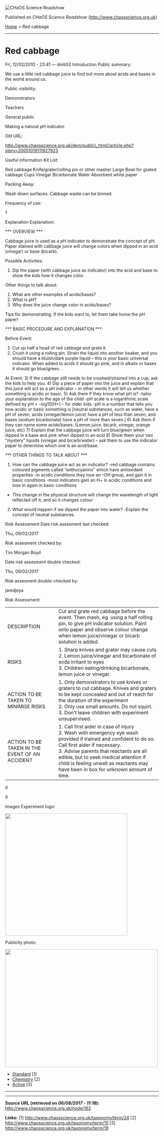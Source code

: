 <img src="http://www.chaosscience.org.uk/sites/default/files/garland_logo.png" alt="CHaOS Science Roadshow" id="logo" class="print-logo" />

Published on *CHaOS Science Roadshow* (<http://www.chaosscience.org.uk>)

[Home](http://www.chaosscience.org.uk/) &gt; Red cabbage

------------------------------------------------------------------------

Red cabbage
===========

<span class="submitted">Fri, 12/02/2010 - 23:41 — dmb52</span>
Introduction
Public summary: 

We use a little red cabbage juice to find out more about acids and bases in the world around us.

Public visibility: 

Demonstrators

Teachers

General public

Making a natural pH indicator.

Old URL: 

http://www.chaosscience.org.uk/dem/public\_html//article.php?story=20051019111927923

Useful information
Kit List: 

Red cabbage
Knife/grater/rolling pin or other masher
Large Bowl for grated cabbage
Cups
Vinegar
Bicarbonate
Water
Absorbent white paper

Packing Away: 

Wash down surfaces.
Cabbage waste can be binned.

Frequency of use: 

1

Explanation
Explanation: 

\*\*\* OVERVIEW \*\*\*

Cabbage juice is used as a pH indicator to demonstrate the concept of pH. Paper stained with cabbage juice will change colors when dipped in an acid (vinegar) or base (bicarb).

Possible Activities:
1) Dip the paper (with cabbage juice as indicator) into the acid and base to show the kids how it changes color.

Other things to talk about:
1) What are other examples of acids/bases?
2) What is pH?
3) Why does the juice change color in acids/bases?

Tips for demonstrating: If the kids want to, let them take home the pH paper!

\*\*\* BASIC PROCEDURE AND EXPLANATION \*\*\*

Before Event:
1) Cut up half a head of red cabbage and grate it.
2) Crush it using a rolling pin. Strain the liquid into another beaker, and you should have a bluish/dark purple liquid – this is your basic universal indicator. When added to acids it should go pink, and in alkalis or bases it should go blue/green.

At Event:
3) If the cabbage still needs to be crushed/strained into a cup, ask the kids to help you.
4) Dip a piece of paper into the juice and explain that this juice will act as a pH indicator – in other words it will tell us whether something is acidic or basic.
5) Ask them if they know what pH is?
-tailor your explanation to the age of the child
-pH scale is a logarithmic scale defined by pH = -log10\[H+\] – for older kids
-pH is a number that tells you how acidic or basic something is \[neutral substances, such as water, have a pH of seven, acids (vinegar/lemon juice) have a pH of less than seven, and bases (sodium bicarbonate) have a pH of more than seven.\]
6) Ask them if they can name some acids/bases. (Lemon juice, bicarb, vinegar, orange juice, etc)
7) Explain that the cabbage juice will turn blue/green when dipped in a base and pink when dipped in an acid
8) Show them your two “mystery” liquids (vinegar and bicarb/water) – ask them to use the indicator paper to determine which one is an acid/base.

\*\*\* OTHER THINGS TO TALK ABOUT \*\*\*
1) How can the cabbage juice act as an indicator?
-red cabbage contains coloured pigments called “anthocyanins” which have antioxidant properties
-in acidic conditions they lose an –OH group, and gain it in basic conditions
-most indicators gain an H+ in acidic conditions and lose in again in basic conditions
- This change in the physical structure will change the wavelength of light reflected off it, and so it changes colour
2) What would happen if we dipped the paper into water?
-Explain the concept of neutral substances.

Risk Assessment
Date risk assesment last checked: 

<span class="date-display-single">Thu, 09/02/2017</span>

Risk assesment checked by: 

Tim Morgan Boyd

Date risk assesment double checked: 

<span class="date-display-single">Thu, 09/02/2017</span>

Risk assesment double-checked by: 

jaredjeya

Risk Assessment: 

<table>
<tbody>
<tr class="odd">
<td>DESCRIPTION</td>
<td>Cut and grate red cabbage before the event. Then mash, eg. using a half rolling pin, to give pH indicator solution. Paint onto paper and observe colour change when lemon juice/vinegar or bicarb solution is added.</td>
</tr>
<tr class="even">
<td>RISKS</td>
<td>1. Sharp knives and grater may cause cuts<br />
2. Lemon juice/vinegar and bicarbonate of soda irritant to eyes<br />
3. Children eating/drinking bicarbonate, lemon juice or vinegar.</td>
</tr>
<tr class="odd">
<td>ACTION TO BE TAKEN TO MINIMISE RISKS</td>
<td>1. Only demonstrators to use knives or graters to cut cabbage. Knives and graters to be kept concealed and out of reach for the duration of the experiment<br />
2. Only use small amounts. Do not squirt.<br />
3. Don't leave children with experiment unsupervised.</td>
</tr>
<tr class="even">
<td>ACTION TO BE TAKEN IN THE EVENT OF AN ACCIDENT</td>
<td>1. Call first aider in case of injury<br />
2. Wash with emergency eye wash provided if trained and confident to do so. Call first aider if necessary.<br />
3. Advise parents that reactants are all edible, but to seek medical attention if child is feeling unwell as reactants may have been in box for unknown amount of time.</td>
</tr>
</tbody>
</table>

0

0

Images
Experiment logo: 

<img src="http://www.chaosscience.org.uk/sites/default/files/imagefield_default_images/unknownexpt.png?1321624030" class="imagefield imagefield-field_experiment_logo" width="400" height="400" />

Publicity photo: 

<img src="http://www.chaosscience.org.uk/sites/default/files/exptimages/publicity/red-cabbage-strata.jpg?1330100880" class="imagefield imagefield-field_experiment_publicity" width="500" height="386" />

-   [Standard](http://www.chaosscience.org.uk/taxonomy/term/24 "A standard CHaOS experiment, useable for all hands-on events.") <span class="print-footnote">\[1\]</span>
-   [Chemistry](http://www.chaosscience.org.uk/taxonomy/term/15) <span class="print-footnote">\[2\]</span>
-   [Active](http://www.chaosscience.org.uk/taxonomy/term/19 "Experiment has working equipment at the time of last update, and is available for events.") <span class="print-footnote">\[3\]</span>

****

------------------------------------------------------------------------

**Source URL (retrieved on *06/08/2017 - 11:18*):** <http://www.chaosscience.org.uk/node/162>

**Links:**
\[1\] http://www.chaosscience.org.uk/taxonomy/term/24
\[2\] http://www.chaosscience.org.uk/taxonomy/term/15
\[3\] http://www.chaosscience.org.uk/taxonomy/term/19


